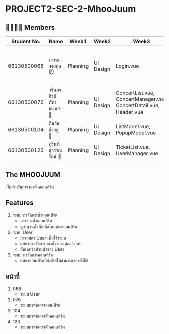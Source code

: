# PROJECT2-SEC-2-MhooJuum
## 🧑‍🧑‍🧒‍🧒 Members
| Student No. | Name | Week1 | Week2 | Week3 | Week4 | Resposensibility |
| - | - | -| -| -| -| -|
| 66130500068 | ภรพล จงสกุล 🐭 | Planning | UI Design | Login.vue | function addAccout, login, logout, deleteAccout, edit profile and reset password | |
| 66130500076 | วรินภร กิรติภัทรธนากร 🎁 | Planning | UI Design | ConcertList.vue, ConcertManager.vue, ConcertDetail.vue, Header.vue | Home.vue, Footer.vue, ConcertView.vue, Banner.vue | |
| 66130500104 | ภีมวัศ ช่วยดู 🐷 | Planning | UI Design | ListModel.vue, PopupModel.vue | | |
| 66130500123 | ภูรินท์ สุวรรณรัตน์ 🥘 | Planning | UI Design | TicketList.vue, UserManager.vue | TicketList.vue, UserManager.vue | |

## The MHOOJUUM
เว็บสำหรับการจองตั๋วคอนเสิร์ต
## Features 
1. ระบบการจัดการตั๋วคอนเสิร์ต
    - การจองตั๋วคอนเสิร์ต
    - ดูจำนวนตั๋วที่เหลือในแต่ละคอนเสิร์ต
2. ระบบ User
    - การสมัคร User เพื่อใช้ระบบ
    - แสดงประวัติการจองตั๋วของแต่ละ User
    - อัพเดทข้อส่วนตัวของ User
3. ระบบการจัดการคอนเสิร์ต
    - แสดงคอนเสิร์ตที่ยังเปิดให้สามารถจองตั๋วได้

## หน้าที่
1. 068
    - ระบบ User
2. 076
    - ระบบการจัดการคอนเสิร์ต
3. 104
    - ระบบการจัดการตั๋วคอนเสิร์ต
4. 123
    - ระบบการจัดการตั๋วคอนเสิร์ต
